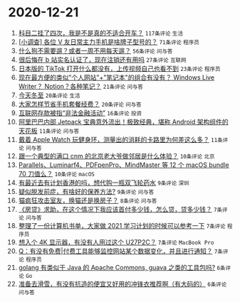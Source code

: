 # 2020-12-21

1. [科目二挂了四次，我是不是真的不适合开车？](https://www.v2ex.com/t/737384) ``117条评论`` ``生活``
1. [[小调查] 各位 V 友日常主力手机是啥牌子型号的？](https://www.v2ex.com/t/737385) ``71条评论`` ``程序员``
1. [什么狗不需要遛？或者一周不用每天遛？](https://www.v2ex.com/t/737359) ``56条评论`` ``问与答``
1. [很后悔在 b 站实名认证了，现在注销还有用吗](https://www.v2ex.com/t/737422) ``27条评论`` ``互联网``
1. [日本版的 TikTok 打开什么都没有，上传视频自己也看不到](https://www.v2ex.com/t/737394) ``23条评论`` ``程序员``
1. [现在最方便的类似"个人网站"+"笔记本"的组合有没有？ Windows Live Writer？ Notion？各种笔记？](https://www.v2ex.com/t/737328) ``21条评论`` ``问与答``
1. [今天冬至](https://www.v2ex.com/t/737408) ``20条评论`` ``生活``
1. [大家怎样节省手机套餐经费？](https://www.v2ex.com/t/737388) ``20条评论`` ``问与答``
1. [互联网存款被指“非法金融活动”](https://www.v2ex.com/t/737351) ``16条评论`` ``投资``
1. [阿里巴巴内部 Jetpack 宝典意外流出！极致经典，堪称 Android 架构组件的天花板](https://www.v2ex.com/t/737431) ``11条评论`` ``问与答``
1. [戴着 Apple Watch 玩健身环，测量出的消耗的卡路里为何差这么多？](https://www.v2ex.com/t/737354) ``11条评论`` ``问与答``
1. [跟一个典型的满口 cnm 的北京老大爷做邻居是什么体验？](https://www.v2ex.com/t/737429) ``10条评论`` ``北京``
1. [Parallels、Luminarf4、PDFpenPro、MindMaster 等 12 个 macOS bundle 70 刀值么？](https://www.v2ex.com/t/737393) ``10条评论`` ``macOS``
1. [有最近去有计划香港的吗，想代购一瓶双飞轮药水](https://www.v2ex.com/t/737397) ``9条评论`` ``深圳``
1. [疑似脱发前症，有啥好的保养方法?](https://www.v2ex.com/t/737366) ``9条评论`` ``问与答``
1. [猫疯狂攻击室友，换猫还是换房子？](https://www.v2ex.com/t/737423) ``8条评论`` ``问与答``
1. [《房贷》求助，在这个情况下我应该首付多少钱，怎么贷，贷多少钱？](https://www.v2ex.com/t/737403) ``7条评论`` ``问与答``
1. [整理了一份计算机书单，大家做 2021 学习计划的时候可以参考一下](https://www.v2ex.com/t/737361) ``7条评论`` ``程序员``
1. [想入个 4K 显示器，有没有人用过这个 U27P2C？](https://www.v2ex.com/t/737360) ``7条评论`` ``MacBook Pro``
1. [Q：有没有免费|付费工具能够监控网站某个数据变化，并且进行通知？](https://www.v2ex.com/t/737343) ``7条评论`` ``程序员``
1. [golang 有类似于 Java 的 Apache Commons, guava 之类的工具包吗?](https://www.v2ex.com/t/737416) ``6条评论`` ``Go``
1. [准备去滑雪，有没有抗造的便宜又好用的冲锋衣推荐啊（有大码的）](https://www.v2ex.com/t/737415) ``6条评论`` ``问与答``
